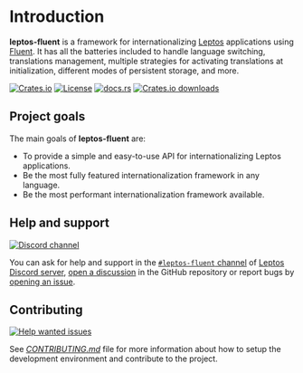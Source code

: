 # Introduction

**leptos-fluent** is a framework for internationalizing [Leptos] applications
using [Fluent]. It has all the batteries included to handle language switching,
translations management, multiple strategies for activating translations at
initialization, different modes of persistent storage, and more.

[![Crates.io](https://img.shields.io/crates/v/leptos-fluent?logo=rust)](https://crates.io/crates/leptos-fluent)
[![License](https://img.shields.io/crates/l/leptos-fluent?logo=mit)](https://github.com/mondeja/leptos-fluent/blob/master/LICENSE.md)
[![docs.rs](https://img.shields.io/docsrs/leptos-fluent?logo=docs.rs)](https://docs.rs/leptos-fluent)
[![Crates.io downloads](https://img.shields.io/crates/d/leptos-fluent)](https://crates.io/crates/leptos-fluent)

## Project goals

The main goals of **leptos-fluent** are:

- To provide a simple and easy-to-use API for internationalizing Leptos
  applications.
- Be the most fully featured internationalization framework in any language.
- Be the most performant internationalization framework available.

## Help and support

<!-- markdownlint-disable MD013 -->

[![Discord channel][discord-badge]][`#leptos-fluent` channel]

<!-- markdownlint-enable MD013 -->

You can ask for help and support in the [`#leptos-fluent` channel] of
[Leptos Discord server], [open a discussion] in the GitHub repository or
report bugs by [opening an issue].

## Contributing

[![Help wanted issues](https://img.shields.io/badge/dynamic/json?url=https%3A%2F%2Fapi.github.com%2Fsearch%2Fissues%3Fq%3Drepo%3Amondeja%2Fleptos-fluent%2520label%3A%2522help%2520wanted%2522%2520is%3Aopen%2520-linked%3Apr&query=%24.total_count&suffix=%20open&logo=github&label=help%20wanted%20issues&color=228f6c&labelColor=228f6c&logoColor=white&style=flat-square)](https://github.com/mondeja/leptos-fluent/issues?q=is%3Aissue+is%3Aopen+label%3A%22help+wanted%22)

See [_CONTRIBUTING.md_] file for more information about how to setup the
development environment and contribute to the project.

[discord-badge]: https://img.shields.io/badge/Discord-grey?logo=discord&logoColor=white
[Leptos]: https://leptos.dev
[Fluent]: https://projectfluent.org
[`#leptos-fluent` channel]: https://discord.com/channels/1031524867910148188/1251579884371705927
[Leptos Discord server]: https://discord.com/channels/1031524867910148188
[open a discussion]: https://github.com/mondeja/leptos-fluent/discussions/new
[opening an issue]: https://github.com/mondeja/leptos-fluent/issues/new
[_CONTRIBUTING.md_]: https://github.com/mondeja/leptos-fluent/blob/master/CONTRIBUTING.md

